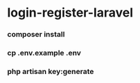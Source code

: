 # login-register-laravel #


 ### composer install 
### cp .env.example .env 
### php artisan key:generate
